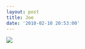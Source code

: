 ```yaml
---
layout: post
title: Joe
date: '2010-02-10 20:53:00'
---
```


[![](https://i0.wp.com/frodo.sterlinganderson.net/wp-content/uploads/2010/02/tumblr_kxnbhvXAM91qa2pnvo1_12801.jpg.scaled10001-440x314.jpg?resize=500%2C357)](https://i1.wp.com/frodo.sterlinganderson.net/wp-content/uploads/2010/02/tumblr_kxnbhvXAM91qa2pnvo1_12801.jpg.scaled10001.jpg)